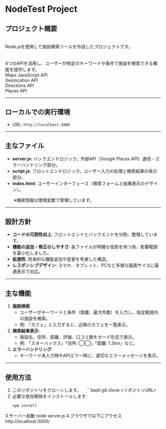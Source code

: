 
# NodeTest Project

## プロジェクト概要
<br>
Node.jsを使用して施設検索ツールを作成したプロジェクトです。
<br><br><br>
4つのAPIを活用し、ユーザーが特定のキーワードや条件で施設を検索できる機能を提供します。 <br>
Maps JavaScript API<br>
Geolocation API<br>
Directions API<br>
Places API

---

## ローカルでの実行環境
- URL: `http://localhost:3000`

---

## 主なファイル
- **server.js**: バックエンドロジック。外部API（Google Places API）通信・エラーハンドリング部分。
- **script.js**: フロントエンドロジック。ユーザー入力の処理と検索結果の表示部分。
- **index.html**: ユーザーインターフェース（検索フォームと結果表示のデザイン）。

　　※機密情報は環境変数で管理しています。

---

## 設計方針
- **コードの可読性向上**: フロントエンドとバックエンドを分割、整理しています。
- **機能の追加・修正のしやすさ**: 各ファイルが明確な役割を持つ為、影響範囲を最小化しました。
- **拡張性**: 将来的な機能追加や変更を考慮した構造。
- **レスポンシブデザイン**: スマホ、タブレット、PCなど多様な画面サイズに最適表示で対応。

---

## 主な機能
1. **施設検索**:
   - ユーザーがキーワードと条件（距離、最大件数）を入力し、指定範囲内の施設を検索。
   - 例: 「カフェ」と入力すると、近隣のカフェを一覧表示。
2. **検索結果表示**:
   - 施設名、住所、距離、評価、口コミ数をカード形式で表示。
   - 例: 「スターバックス」「住所: ◯◯」「距離: 1.2km」など。
3. **エラーハンドリング**:
   - キーワード未入力時やAPIエラー時に、適切なエラーメッセージを表示。
---

## 使用方法
1. このリポジトリをクローンします。
  　```bash
git clone <リポジトリURL>
2. 必要な依存関係をインストールします:
   ```bash
   npm install
3.サーバー起動
node server.js
4.ブラウザで以下にアクセス
http://localhost:3000/
